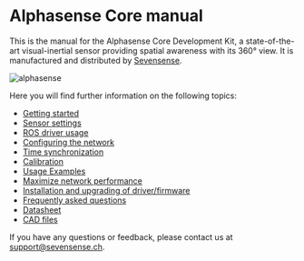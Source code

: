 # Alphasense Core manual

This is the manual for the Alphasense Core Development Kit, a state-of-the-art
visual-inertial sensor providing spatial awareness with its 360° view.  It is
manufactured and distributed by [Sevensense](https://sevensense.ch/).

![alphasense](https://uploads-ssl.webflow.com/5e2ed3c886f41759e22ec3e3/5e618820f7d4594c1e0d82a8_image-64-compressor.png)

Here you will find further information on the following topics:

- [Getting started](pages/getting_started.md)
- [Sensor settings](pages/sensor_settings.md)
- [ROS driver usage](pages/ros_driver_usage.md)
- [Configuring the network](pages/configuring_the_network.md)
- [Time synchronization](pages/time_synchronization.md)
- [Calibration](pages/calibration.md)
- [Usage Examples](pages/usage_examples.md)
- [Maximize network performance](pages/maximize_network_performance.md)
- [Installation and upgrading of driver/firmware](pages/installation_and_upgrade.md)
- [Frequently asked questions](pages/faq.md)
- [Datasheet](https://drive.google.com/file/d/1jtchd_72k5LA9qdVV072_Ejv8v45Vt52/view)
- [CAD files](https://drive.google.com/drive/folders/1dcmHUA9mV2staRgssfHSONRsr9lItUdy?usp=sharing)

If you have any questions or feedback, please contact us at
<support@sevensense.ch>.
